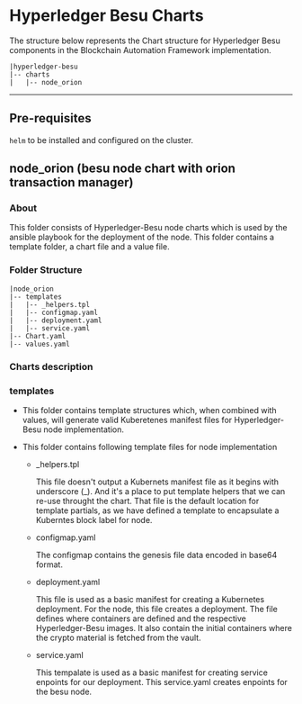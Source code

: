 # Hyperledger Besu Charts

The structure below represents the Chart structure for Hyperledger Besu components in the Blockchain Automation Framework implementation.

```
|hyperledger-besu
|-- charts
|   |-- node_orion
```
-------------

## Pre-requisites

``helm`` to be installed and configured on the cluster.

## node_orion (besu node chart with orion transaction manager)

### About
This folder consists of Hyperledger-Besu node charts which is used by the ansible playbook for the deployment of the node. This folder contains a template folder, a chart file and a value file.

### Folder Structure
```
|node_orion
|-- templates
|   |-- _helpers.tpl
|   |-- configmap.yaml
|   |-- deployment.yaml
|   |-- service.yaml
|-- Chart.yaml
|-- values.yaml
```

### Charts description

### templates
- This folder contains template structures which, when combined with values, will generate valid Kuberetenes manifest files for Hyperledger-Besu node implementation.
- This folder contains following template files for node implementation

  - _helpers.tpl   

      This file doesn't output a Kubernets manifest file as it begins with underscore (_). And it's a place to put template helpers that we can re-use throught the chart.
      That file is the default location for template partials, as we have defined a template to encapsulate a Kuberntes block label for node.

  - configmap.yaml   

      The configmap contains the genesis file data encoded in base64 format.

  - deployment.yaml   

      This file is used as a basic manifest for creating a Kubernetes deployment. For the node, this file creates a deployment. The file defines where containers are defined and the respective Hyperledger-Besu images. It also contain the initial containers where the crypto material is fetched from the vault.

  - service.yaml   

      This tempalate is used as a basic manifest for creating service enpoints for our deployment.
      This service.yaml creates enpoints for the besu node.
